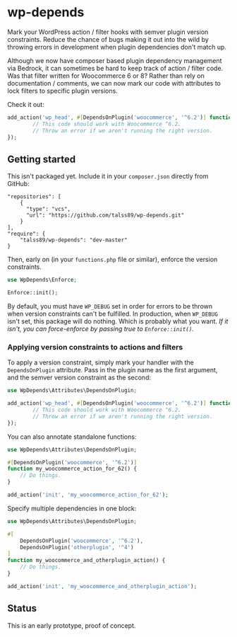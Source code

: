 # wp-depends

Mark your WordPress action / filter hooks with semver plugin version constraints. Reduce the chance of bugs making it out into the wild by throwing errors in development when plugin dependencies don't match up.

Although we now have composer based plugin dependency management via Bedrock, it can sometimes be hard to keep track of action / filter code. Was that filter written for Woocommerce 6 or 8? Rather than rely on documentation / comments, we can now mark our code with attributes to lock filters to specific plugin versions.

Check it out:

```php
add_action('wp_head', #[DependsOnPlugin('woocommerce', '^6.2')] function() {
        // This code should work with Woocommerce ^6.2.
        // Throw an error if we aren't running the right version.
});
```

## Getting started

This isn't packaged yet. Include it in your `composer.json` directly from GitHub:

```
"repositories": [
    {
      "type": "vcs",
      "url": "https://github.com/talss89/wp-depends.git"
    }
],
"require": {
    "talss89/wp-depends": "dev-master"
}
```

Then, early on (in your `functions.php` file or similar), enforce the version constraints.

```php
use WpDepends\Enforce;

Enforce::init();
```

By default, you must have `WP_DEBUG` set in order for errors to be thrown when version constraints can't be fulfilled. In production, when `WP_DEBUG` isn't set, this package will do nothing. Which is probably what you want. *If it isn't, you can force-enforce by passing true to `Enforce::init()`.*

### Applying version constraints to actions and filters

To apply a version constraint, simply mark your handler with the `DependsOnPlugin` attribute. Pass in the plugin name as the first argument, and the semver version constraint as the second:

```php
use WpDepends\Attributes\DependsOnPlugin;

add_action('wp_head', #[DependsOnPlugin('woocommerce', '^6.2')] function() {
        // This code should work with Woocommerce ^6.2.
        // Throw an error if we aren't running the right version.
});
```

You can also annotate standalone functions:

```php
use WpDepends\Attributes\DependsOnPlugin;

#[DependsOnPlugin('woocommerce', '^6.2')]
function my_woocommerce_action_for_62() {
    // Do things.
}

add_action('init', 'my_woocommerce_action_for_62');
```

Specify multiple dependencies in one block:

```php
use WpDepends\Attributes\DependsOnPlugin;

#[
    DependsOnPlugin('woocommerce', '^6.2'),
    DependsOnPlugin('otherplugin', '^4')
]
function my_woocommerce_and_otherplugin_action() {
    // Do things.
}

add_action('init', 'my_woocommerce_and_otherplugin_action');
```

## Status

This is an early prototype, proof of concept.